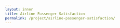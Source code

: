 ```yaml
---
layout: inner
title: Airline Passenger Satisfaction
permalink: /project/airline-passenger-satisfaction/
---
```


